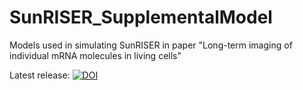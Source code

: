 # SunRISER_SupplementalModel
Models used in simulating SunRISER in paper "Long-term imaging of individual mRNA molecules in living cells"

Latest release: 
[![DOI](https://zenodo.org/badge/487828822.svg)](https://zenodo.org/badge/latestdoi/487828822)
